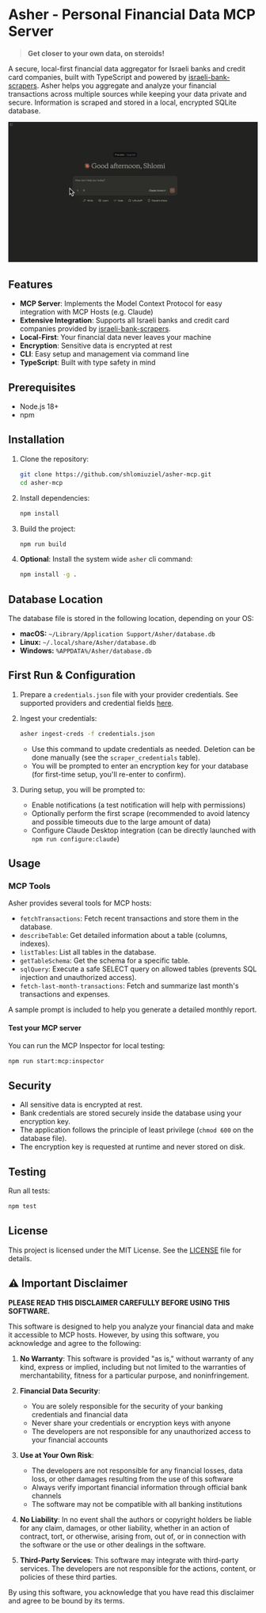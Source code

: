 # Asher - Personal Financial Data MCP Server

> **Get closer to your own data, on steroids!**

A secure, local-first financial data aggregator for Israeli banks and credit card companies, built with TypeScript and powered by [israeli-bank-scrapers](https://github.com/eshaham/israeli-bank-scrapers). Asher helps you aggregate and analyze your financial transactions across multiple sources while keeping your data private and secure.
Information is scraped and stored in a local, encrypted SQLite database.

![demo](./.github/demo.gif)

## Features

- **MCP Server**: Implements the Model Context Protocol for easy integration with MCP Hosts (e.g. Claude)
- **Extensive Integration**: Supports all Israeli banks and credit card companies provided by [israeli-bank-scrapers](https://github.com/eshaham/israeli-bank-scrapers).
- **Local-First**: Your financial data never leaves your machine
- **Encryption**: Sensitive data is encrypted at rest
- **CLI**: Easy setup and management via command line
- **TypeScript**: Built with type safety in mind

## Prerequisites

- Node.js 18+
- npm

## Installation

1. Clone the repository:
   ```bash
   git clone https://github.com/shlomiuziel/asher-mcp.git
   cd asher-mcp
   ```

2. Install dependencies:
   ```bash
   npm install
   ```

3. Build the project:
   ```bash
   npm run build
   ```

4. **Optional**: Install the system wide `asher` cli command:
   ```bash
   npm install -g .
   ```

## Database Location

The database file is stored in the following location, depending on your OS:

- **macOS:** `~/Library/Application Support/Asher/database.db`
- **Linux:** `~/.local/share/Asher/database.db`
- **Windows:** `%APPDATA%/Asher/database.db`

## First Run & Configuration

1. Prepare a `credentials.json` file with your provider credentials.
   See supported providers and credential fields [here](https://github.com/eshaham/israeli-bank-scrapers/blob/master/src/definitions.ts).

2. Ingest your credentials:
   ```bash
   asher ingest-creds -f credentials.json
   ```
   - Use this command to update credentials as needed. Deletion can be done manually (see the `scraper_credentials` table).
   - You will be prompted to enter an encryption key for your database (for first-time setup, you'll re-enter to confirm).

3. During setup, you will be prompted to:
   - Enable notifications (a test notification will help with permissions)
   - Optionally perform the first scrape (recommended to avoid latency and possible timeouts due to the large amount of data)
   - Configure Claude Desktop integration (can be directly launched with `npm run configure:claude`)

## Usage

### MCP Tools

Asher provides several tools for MCP hosts:

- `fetchTransactions`: Fetch recent transactions and store them in the database.
- `describeTable`: Get detailed information about a table (columns, indexes).
- `listTables`: List all tables in the database.
- `getTableSchema`: Get the schema for a specific table.
- `sqlQuery`: Execute a safe SELECT query on allowed tables (prevents SQL injection and unauthorized access).
- `fetch-last-month-transactions`: Fetch and summarize last month's transactions and expenses.

A sample prompt is included to help you generate a detailed monthly report.

#### Test your MCP server

You can run the MCP Inspector for local testing:

```bash
npm run start:mcp:inspector
```

## Security

- All sensitive data is encrypted at rest.
- Bank credentials are stored securely inside the database using your encryption key.
- The application follows the principle of least privilege (`chmod 600` on the database file).
- The encryption key is requested at runtime and never stored on disk.

## Testing

Run all tests:

```bash
npm test
```

## License

This project is licensed under the MIT License. See the [LICENSE](LICENSE) file for details.

## ⚠️ Important Disclaimer

**PLEASE READ THIS DISCLAIMER CAREFULLY BEFORE USING THIS SOFTWARE.**

This software is designed to help you analyze your financial data and make it accessible to MCP hosts. However, by using this software, you acknowledge and agree to the following:

1. **No Warranty**: This software is provided "as is," without warranty of any kind, express or implied, including but not limited to the warranties of merchantability, fitness for a particular purpose, and noninfringement.

2. **Financial Data Security**:
   - You are solely responsible for the security of your banking credentials and financial data
   - Never share your credentials or encryption keys with anyone
   - The developers are not responsible for any unauthorized access to your financial accounts

3. **Use at Your Own Risk**:
   - The developers are not responsible for any financial losses, data loss, or other damages resulting from the use of this software
   - Always verify important financial information through official bank channels
   - The software may not be compatible with all banking institutions

4. **No Liability**: In no event shall the authors or copyright holders be liable for any claim, damages, or other liability, whether in an action of contract, tort, or otherwise, arising from, out of, or in connection with the software or the use or other dealings in the software.

5. **Third-Party Services**: This software may integrate with third-party services. The developers are not responsible for the actions, content, or policies of these third parties.

By using this software, you acknowledge that you have read this disclaimer and agree to be bound by its terms.



